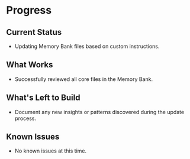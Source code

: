 # Progress

## Current Status
- Updating Memory Bank files based on custom instructions.

## What Works
- Successfully reviewed all core files in the Memory Bank.

## What's Left to Build
- Document any new insights or patterns discovered during the update process.

## Known Issues
- No known issues at this time. 